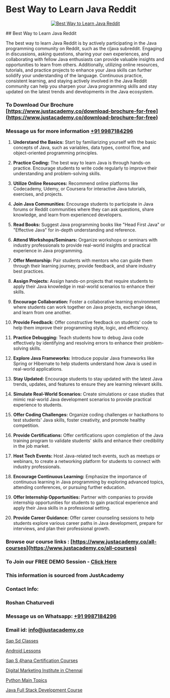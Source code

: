 # Best Way to Learn Java Reddit

<p align="center">
  <a href="https://justacademy.co/course-detail/core-java-training">
    <img src="https://justacademy.co/storage2/course_image/1677245426_course_image.webp" alt="Best Way to Learn Java Reddit">
  </a>
</p>
## Best Way to Learn Java Reddit

The best way to learn Java Reddit is by actively participating in the Java programming community on Reddit, such as the r/java subreddit. Engaging in discussions, asking questions, sharing your own experiences, and collaborating with fellow Java enthusiasts can provide valuable insights and opportunities to learn from others. Additionally, utilizing online resources, tutorials, and practice projects to enhance your Java skills can further solidify your understanding of the language. Continuous practice, consistent learning, and staying actively involved in the Java Reddit community can help you sharpen your Java programming skills and stay updated on the latest trends and developments in the Java ecosystem.
### To Download Our Brochure [https://www.justacademy.co/download-brochure-for-free](https://www.justacademy.co/download-brochure-for-free)
### Message us for more information [+91 9987184296](https://api.whatsapp.com/send?phone=919987184296)
1) **Understand the Basics:** Start by familiarizing yourself with the basic concepts of Java, such as variables, data types, control flow, and object-oriented programming principles.
  
2) **Practice Coding:** The best way to learn Java is through hands-on practice. Encourage students to write code regularly to improve their understanding and problem-solving skills.
  
3) **Utilize Online Resources:** Recommend online platforms like Codecademy, Udemy, or Coursera for interactive Java tutorials, exercises, and projects.
  
4) **Join Java Communities:** Encourage students to participate in Java forums or Reddit communities where they can ask questions, share knowledge, and learn from experienced developers.
  
5) **Read Books:** Suggest Java programming books like "Head First Java" or "Effective Java" for in-depth understanding and reference.
  
6) **Attend Workshops/Seminars:** Organize workshops or seminars with industry professionals to provide real-world insights and practical experience in Java programming.
  
7) **Offer Mentorship:** Pair students with mentors who can guide them through their learning journey, provide feedback, and share industry best practices.
  
8) **Assign Projects:** Assign hands-on projects that require students to apply their Java knowledge in real-world scenarios to enhance their skills.
  
9) **Encourage Collaboration:** Foster a collaborative learning environment where students can work together on Java projects, exchange ideas, and learn from one another.
  
10) **Provide Feedback:** Offer constructive feedback on students' code to help them improve their programming style, logic, and efficiency.
  
11) **Practice Debugging:** Teach students how to debug Java code effectively by identifying and resolving errors to enhance their problem-solving skills.
  
12) **Explore Java Frameworks:** Introduce popular Java frameworks like Spring or Hibernate to help students understand how Java is used in real-world applications.
  
13) **Stay Updated:** Encourage students to stay updated with the latest Java trends, updates, and features to ensure they are learning relevant skills.
  
14) **Simulate Real-World Scenarios:** Create simulations or case studies that mimic real-world Java development scenarios to provide practical experience to students.
  
15) **Offer Coding Challenges:** Organize coding challenges or hackathons to test students' Java skills, foster creativity, and promote healthy competition.
  
16) **Provide Certifications:** Offer certifications upon completion of the Java training program to validate students' skills and enhance their credibility in the job market.
  
17) **Host Tech Events:** Host Java-related tech events, such as meetups or webinars, to create a networking platform for students to connect with industry professionals.
   
18) **Encourage Continuous Learning:** Emphasize the importance of continuous learning in Java programming by exploring advanced topics, attending conferences, or pursuing further education.
  
19) **Offer Internship Opportunities:** Partner with companies to provide internship opportunities for students to gain practical experience and apply their Java skills in a professional setting.
  
20) **Provide Career Guidance:** Offer career counseling sessions to help students explore various career paths in Java development, prepare for interviews, and plan their professional growth.

### Browse our course links : [https://www.justacademy.co/all-courses](https://www.justacademy.co/all-courses) 
### To Join our FREE DEMO Session - [Click Here](https://www.justacademy.co/register-for-course-demo)


### This information is sourced from JustAcademy
### Contact Info:
### Roshan Chaturvedi
### Message us on Whatsapp: [+91 9987184296](https://api.whatsapp.com/send?phone=919987184296)
### Email id: [info@justacademy.co](mailto:info@justacademy.co)
                
[Sap Sd Classes](https://www.linkedin.com/pulse/sap-sd-classes-justacademy-bay-area-qklvc?trackingId=x15LflqCejw3JzkGdtxY2A%3D%3D&lipi=urn%3Ali%3Apage%3Ad_flagship3_company_admin%3BF16vFVlwTBq9N188C2SLQg%3D%3D)

[Android Lessons](https://www.linkedin.com/pulse/android-lessons-justacademy-pune-g2gpf/)

[Sap S 4hana Certification Courses](https://medium.com/@ranemanish460/sap-s-4hana-certification-courses-a1ebf54294ac)

[Digital Marketing Institute in Chennai](https://medium.com/@mahi3106/digital-marketing-institute-in-chennai-cfeb55092c4c)

[Python Main Topics](https://justacademyin.github.io/justacademy/python-main-topics)

[Java Full Stack Development Course](https://justacademyin.github.io/justacademy/java-full-stack-development-course)

